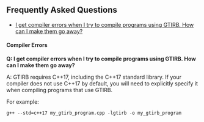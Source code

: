 Frequently Asked Questions
--------------------------

- [I get compiler errors when I try to compile programs using GTIRB. How can I make them go away?](#compiler-errors)



#### Compiler Errors

__Q: I get compiler errors when I try to compile programs using GTIRB. How can I make them go away?__

A: GTIRB requires C++17, including the C++17 standard library. If your
compiler does not use C++17 by default, you will need to explicitly
specify it when compiling programs that use GTIRB.

For example:
```
g++ --std=c++17 my_gtirb_program.cpp -lgtirb -o my_gtirb_program
```

